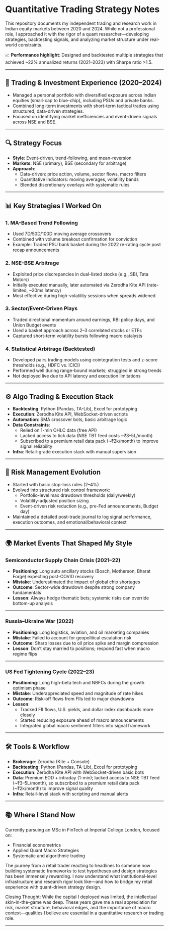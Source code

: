 # Quantitative Trading Strategy Notes

This repository documents my independent trading and research work in Indian equity markets between 2020 and 2024. While not a professional role, I approached it with the rigor of a quant researcher—developing strategies, backtesting signals, and analyzing market structure under real-world constraints.

📈 **Performance highlight**: Designed and backtested multiple strategies that achieved ~22% annualized returns (2021–2023) with Sharpe ratio >1.5.

---

## 🧠 Trading & Investment Experience (2020–2024)

- Managed a personal portfolio with diversified exposure across Indian equities (small-cap to blue-chip), including PSUs and private banks.
- Combined long-term investments with short-term tactical trades using structured, data-driven strategies.
- Focused on identifying market inefficiencies and event-driven signals across NSE and BSE.

---

## 🔍 Strategy Focus

- **Style**: Event-driven, trend-following, and mean-reversion  
- **Markets**: NSE (primary), BSE (secondary for arbitrage)  
- **Approach**:  
  - Data-driven: price action, volume, sector flows, macro filters  
  - Quantitative indicators: moving averages, volatility bands  
  - Blended discretionary overlays with systematic rules

---

## 📊 Key Strategies I Worked On

### 1. MA-Based Trend Following
- Used 7D/50D/100D moving average crossovers
- Combined with volume breakout confirmation for conviction
- Example: Traded PSU bank basket during the 2022 re-rating cycle post recap announcements

### 2. NSE-BSE Arbitrage
- Exploited price discrepancies in dual-listed stocks (e.g., SBI, Tata Motors)
- Initially executed manually, later automated via Zerodha Kite API (rate-limited, ~20ms latency)
- Most effective during high-volatility sessions when spreads widened

### 3. Sector/Event-Driven Plays
- Traded directional momentum around earnings, RBI policy days, and Union Budget events
- Used a basket approach across 2–3 correlated stocks or ETFs
- Captured short-term volatility bursts following macro catalysts

### 4. Statistical Arbitrage (Backtested)
- Developed pairs trading models using cointegration tests and z-score thresholds (e.g., HDFC vs. ICICI)
- Performed well during range-bound markets; struggled in strong trends
- Not deployed live due to API latency and execution limitations

---

## ⚙️ Algo Trading & Execution Stack

- **Backtesting**: Python (Pandas, TA-Lib), Excel for prototyping  
- **Execution**: Zerodha Kite API, WebSocket-driven scripts  
- **Automation**: SMA crossover bots, basic arbitrage logic  
- **Data Constraints**:  
  - Relied on 1-min OHLC data (free API)  
  - Lacked access to tick data (NSE TBT feed costs ~₹3–5L/month)  
  - Subscribed to a premium retail data pack (~₹2k/month) to improve signal reliability  
- **Infra**: Retail-grade execution stack with manual supervision

---

## 🧭 Risk Management Evolution

- Started with basic stop-loss rules (2–4%)  
- Evolved into structured risk control framework:
  - Portfolio-level max drawdown thresholds (daily/weekly)  
  - Volatility-adjusted position sizing  
  - Event-driven risk reduction (e.g., pre-Fed announcements, Budget day)  
- Maintained a detailed post-trade journal to log signal performance, execution outcomes, and emotional/behavioral context

---

## 🌍 Market Events That Shaped My Style

### Semiconductor Supply Chain Crisis (2021–22)
- **Positioning**: Long auto ancillary stocks (Bosch, Motherson, Bharat Forge) expecting post-COVID recovery  
- **Mistake**: Underestimated the impact of global chip shortages  
- **Outcome**: Sector-wide drawdown despite strong company fundamentals  
- **Lesson**: Always hedge thematic bets; systemic risks can override bottom-up analysis

---

### Russia–Ukraine War (2022)
- **Positioning**: Long logistics, aviation, and oil marketing companies  
- **Mistake**: Failed to account for geopolitical escalation risk  
- **Outcome**: Sharp losses due to oil price spike and margin compression  
- **Lesson**: Don’t stay married to positions; respond fast when macro regime flips

---

### US Fed Tightening Cycle (2022–23)
- **Positioning**: Long high-beta tech and NBFCs during the growth optimism phase  
- **Mistake**: Underappreciated speed and magnitude of rate hikes  
- **Outcome**: Risk-off flows from FIIs led to major drawdowns  
- **Lesson**:
  - Tracked FII flows, U.S. yields, and dollar index dashboards more closely  
  - Started reducing exposure ahead of macro announcements  
  - Integrated global macro sentiment filters into signal framework

---

## 🛠️ Tools & Workflow

- **Brokerage**: Zerodha (Kite + Console)  
- **Backtesting**: Python (Pandas, TA-Lib), Excel for prototyping  
- **Execution**: Zerodha Kite API with WebSocket-driven basic bots  
- **Data**: Premium EOD + intraday (1-min); lacked access to NSE TBT feed (~₹3–5L/month), so subscribed to a premium retail data pack (~₹2k/month) to improve signal quality  
- **Infra**: Retail-level stack with scripting and manual alerts

---

## 📚 Where I Stand Now

Currently pursuing an MSc in FinTech at Imperial College London, focused on:
- Financial econometrics  
- Applied Quant Macro Strategies
- Systematic and algorithmic trading

The journey from a retail trader reacting to headlines to someone now building systematic frameworks to test hypotheses and design strategies has been immensely rewarding. I now understand what institutional-level infrastructure and research rigor look like—and how to bridge my retail experience with quant-driven strategy design.

Closing Thought: While the capital I deployed was limited, the intellectual skin-in-the-game was deep. These years gave me a real appreciation for risk, market structure, behavioral edges, and the importance of macro context—qualities I believe are essential in a quantitative research or trading role.


---
